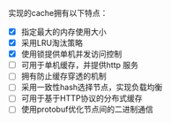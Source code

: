 实现的cache拥有以下特点：
* [x] 指定最大的内存使用大小
* [x] 采用LRU淘汰策略
* [x] 使用锁提供单机并发访问控制
* [ ] 可用于单机缓存，并提供http 服务
* [ ] 拥有防止缓存穿透的机制
* [ ] 采用一致性hash选择节点，实现负载均衡
* [ ] 可用于基于HTTP协议的分布式缓存
* [ ] 使用protobuf优化节点间的二进制通信